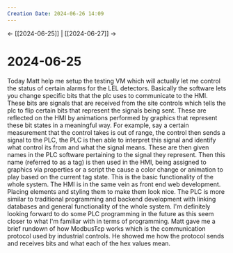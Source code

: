 ```yaml
---
Creation Date: 2024-06-26 14:09
---
```


<- [[2024-06-25]] | [[2024-06-27]]  ->

# 2024-06-25
Today Matt help me setup the testing VM which will actually let me control the status of certain alarms for the LEL detectors. Basically the software lets you change specific bits that the plc uses to communicate to the HMI. These bits are signals that are received from the site controls which tells the plc to flip certain bits that represent the signals being sent. These are reflected on the HMI by animations performed by graphics that represent these bit states in a meaningful way. For example, say a certain measurement that the control takes is out of range, the control then sends a signal to the PLC, the PLC is then able to interpret this signal and identify what control its from and what the signal means. These are then given names in the PLC software pertaining to the signal they represent. Then this name (referred to as a tag) is then used in the HMI, being assigned to graphics via properties or a script the cause a color change or animation to play based on the current tag state. This is the basic functionality of the whole system. The HMI is in the same vein as front end web development. Placing elements and styling them to make them look nice. The PLC is more similar to traditional programming and backend development with linking databases and general functionality of the whole system. I'm definitely looking forward to do some PLC programming in the future as this seem closer to what I'm familiar with in terms of programming. Matt gave me a brief rundown of how ModbusTcp works which is the communication protocol used by industrial controls. He showed me how the protocol sends and receives bits and what each of the hex values mean.